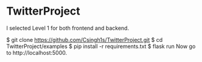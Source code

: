# TwitterProject
I selected Level 1 for both frontend and backend.


$ git clone https://github.com/Csingh1s/TwitterProject.git
$ cd TwitterProject/examples
$ pip install -r requirements.txt
$ flask run
Now go to http://localhost:5000.


